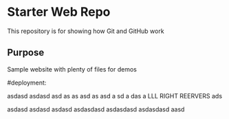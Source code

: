 # Starter Web Repo

This repository is for showing how Git and GitHub work

## Purpose

Sample website with plenty of files for demos

#deployment:

asdasd asdasd asd as as asd 
as
asd
a
sd
a
das
a
LLL RIGHT REERVERS
ads

asdasd
asdasd
asdasd
asdasdasd
asdasdasd
asdasdasd
aasd

